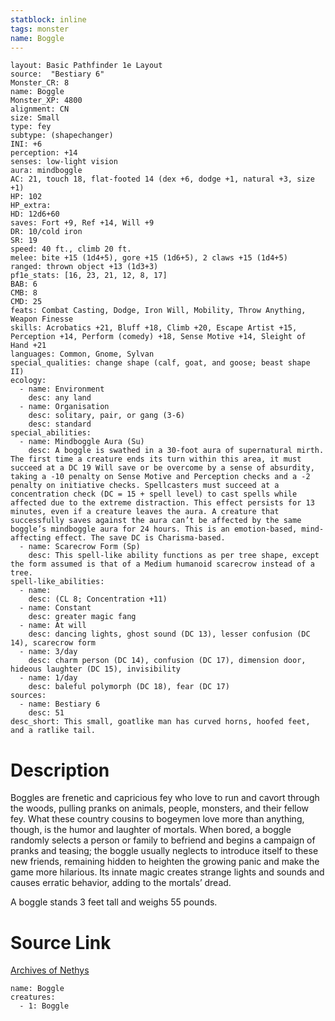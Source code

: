 ```yaml
---
statblock: inline
tags: monster
name: Boggle
---
```

```statblock
layout: Basic Pathfinder 1e Layout
source:  "Bestiary 6"
Monster_CR: 8
name: Boggle
Monster_XP: 4800
alignment: CN
size: Small
type: fey
subtype: (shapechanger)
INI: +6
perception: +14
senses: low-light vision
aura: mindboggle
AC: 21, touch 18, flat-footed 14 (dex +6, dodge +1, natural +3, size +1)
HP: 102
HP_extra: 
HD: 12d6+60
saves: Fort +9, Ref +14, Will +9
DR: 10/cold iron
SR: 19
speed: 40 ft., climb 20 ft.
melee: bite +15 (1d4+5), gore +15 (1d6+5), 2 claws +15 (1d4+5)
ranged: thrown object +13 (1d3+3)
pf1e_stats: [16, 23, 21, 12, 8, 17]
BAB: 6
CMB: 8
CMD: 25
feats: Combat Casting, Dodge, Iron Will, Mobility, Throw Anything, Weapon Finesse
skills: Acrobatics +21, Bluff +18, Climb +20, Escape Artist +15, Perception +14, Perform (comedy) +18, Sense Motive +14, Sleight of Hand +21
languages: Common, Gnome, Sylvan
special_qualities: change shape (calf, goat, and goose; beast shape II)
ecology:
  - name: Environment
    desc: any land
  - name: Organisation
    desc: solitary, pair, or gang (3-6)
    desc: standard
special_abilities:
  - name: Mindboggle Aura (Su)
    desc: A boggle is swathed in a 30-foot aura of supernatural mirth. The first time a creature ends its turn within this area, it must succeed at a DC 19 Will save or be overcome by a sense of absurdity, taking a -10 penalty on Sense Motive and Perception checks and a -2 penalty on initiative checks. Spellcasters must succeed at a concentration check (DC = 15 + spell level) to cast spells while affected due to the extreme distraction. This effect persists for 13 minutes, even if a creature leaves the aura. A creature that successfully saves against the aura can’t be affected by the same boggle’s mindboggle aura for 24 hours. This is an emotion-based, mind-affecting effect. The save DC is Charisma-based.
  - name: Scarecrow Form (Sp)
    desc: This spell-like ability functions as per tree shape, except the form assumed is that of a Medium humanoid scarecrow instead of a tree.
spell-like_abilities:
  - name:
    desc: (CL 8; Concentration +11)
  - name: Constant
    desc: greater magic fang
  - name: At will
    desc: dancing lights, ghost sound (DC 13), lesser confusion (DC 14), scarecrow form
  - name: 3/day
    desc: charm person (DC 14), confusion (DC 17), dimension door, hideous laughter (DC 15), invisibility
  - name: 1/day
    desc: baleful polymorph (DC 18), fear (DC 17)
sources:
  - name: Bestiary 6
    desc: 51
desc_short: This small, goatlike man has curved horns, hoofed feet, and a ratlike tail.
```
# Description
Boggles are frenetic and capricious fey who love to run and cavort through the woods, pulling pranks on animals, people, monsters, and their fellow fey. What these country cousins to bogeymen love more than anything, though, is the humor and laughter of mortals. When bored, a boggle randomly selects a person or family to befriend and begins a campaign of pranks and teasing; the boggle usually neglects to introduce itself to these new friends, remaining hidden to heighten the growing panic and make the game more hilarious. Its innate magic creates strange lights and sounds and causes erratic behavior, adding to the mortals’ dread. 

A boggle stands 3 feet tall and weighs 55 pounds.
# Source Link
[Archives of Nethys](https://aonprd.com/MonsterDisplay.aspx?ItemName=Boggle)
```encounter-table
name: Boggle
creatures:
  - 1: Boggle
```
